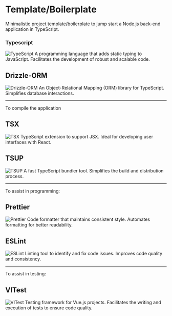 # Template/Boilerplate

Minimalistic project template/boilerplate to jump start a Node.js back-end application in TypeScript.

### Typescript

![TypeScript](https://img.shields.io/badge/-TypeScript-3178C6?logo=typescript&logoColor=white)
A programming language that adds static typing to JavaScript. Facilitates the development of robust and scalable code.

## Drizzle-ORM

![Drizzle-ORM](https://img.shields.io/badge/-Drizzle--ORM-3178C6?logo=typescript&logoColor=white) An Object-Relational Mapping (ORM) library for TypeScript. Simplifies database interactions.

---

To compile the application

## TSX

![TSX](https://img.shields.io/badge/-TSX-3178C6?logo=react&logoColor=white) TypeScript extension to support JSX. Ideal for developing user interfaces with React.

## TSUP

![TSUP](https://img.shields.io/badge/-TSUP-3178C6?logo=typescript&logoColor=white) A fast TypeScript bundler tool. Simplifies the build and distribution process.

---

To assist in programming:

## Prettier

![Prettier](https://img.shields.io/badge/-Prettier-F7B93E?logo=prettier&logoColor=black) Code formatter that maintains consistent style. Automates formatting for better readability.

## ESLint

![ESLint](https://img.shields.io/badge/-ESLint-4B32C3?logo=eslint&logoColor=white) Linting tool to identify and fix code issues. Improves code quality and consistency.

---

To assist in testing:

## VITest

![VITest](https://img.shields.io/badge/-VITest-41B883?logo=vue.js&logoColor=white) Testing framework for Vue.js projects. Facilitates the writing and execution of tests to ensure code quality.
